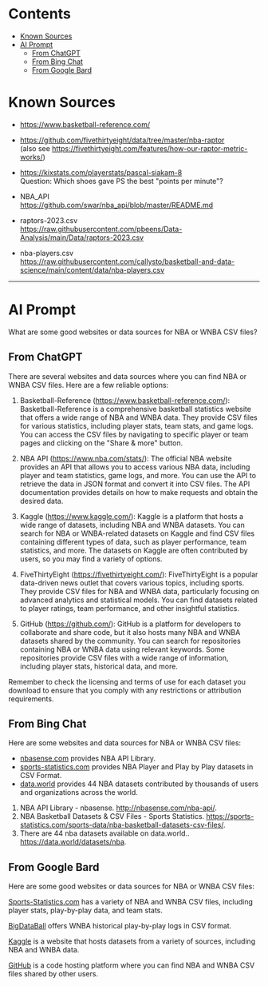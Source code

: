 # Contents

- [Known Sources](#known-sources)
- [AI Prompt](#ai-prompt)
  - [From ChatGPT](#from-chatgpt)
  - [From Bing Chat](#from-bing-chat)
  - [From Google Bard](#from-google-bard)

# Known Sources

+ https://www.basketball-reference.com/

+ https://github.com/fivethirtyeight/data/tree/master/nba-raptor<br>
(also see https://fivethirtyeight.com/features/how-our-raptor-metric-works/)

+ https://kixstats.com/playerstats/pascal-siakam-8<br>
Question: Which shoes gave PS the best "points per minute"?

+ NBA_API<br>
https://github.com/swar/nba_api/blob/master/README.md

+ raptors-2023.csv<br>
https://raw.githubusercontent.com/pbeens/Data-Analysis/main/Data/raptors-2023.csv

+ nba-players.csv<br>
https://raw.githubusercontent.com/callysto/basketball-and-data-science/main/content/data/nba-players.csv

---

# AI Prompt

What are some good websites or data sources for NBA or WNBA CSV files?

## From ChatGPT

There are several websites and data sources where you can find NBA or WNBA CSV files. Here are a few reliable options:

1. Basketball-Reference (https://www.basketball-reference.com/): Basketball-Reference is a comprehensive basketball statistics website that offers a wide range of NBA and WNBA data. They provide CSV files for various statistics, including player stats, team stats, and game logs. You can access the CSV files by navigating to specific player or team pages and clicking on the "Share & more" button.

2. NBA API (https://www.nba.com/stats/): The official NBA website provides an API that allows you to access various NBA data, including player and team statistics, game logs, and more. You can use the API to retrieve the data in JSON format and convert it into CSV files. The API documentation provides details on how to make requests and obtain the desired data.

3. Kaggle (https://www.kaggle.com/): Kaggle is a platform that hosts a wide range of datasets, including NBA and WNBA datasets. You can search for NBA or WNBA-related datasets on Kaggle and find CSV files containing different types of data, such as player performance, team statistics, and more. The datasets on Kaggle are often contributed by users, so you may find a variety of options.

4. FiveThirtyEight (https://fivethirtyeight.com/): FiveThirtyEight is a popular data-driven news outlet that covers various topics, including sports. They provide CSV files for NBA and WNBA data, particularly focusing on advanced analytics and statistical models. You can find datasets related to player ratings, team performance, and other insightful statistics.

5. GitHub (https://github.com/): GitHub is a platform for developers to collaborate and share code, but it also hosts many NBA and WNBA datasets shared by the community. You can search for repositories containing NBA or WNBA data using relevant keywords. Some repositories provide CSV files with a wide range of information, including player stats, historical data, and more.

Remember to check the licensing and terms of use for each dataset you download to ensure that you comply with any restrictions or attribution requirements.

## From Bing Chat

Here are some websites and data sources for NBA or WNBA CSV files:
- [nbasense.com](http://nbasense.com/nba-api/) provides NBA API Library.
- [sports-statistics.com](https://sports-statistics.com/sports-data/nba-basketball-datasets-csv-files/) provides NBA Player and Play by Play datasets in CSV Format.
- [data.world](https://data.world/datasets/nba) provides 44 NBA datasets contributed by thousands of users and organizations across the world.

1. NBA API Library - nbasense. http://nbasense.com/nba-api/.
2. NBA Basketball Datasets & CSV Files - Sports Statistics. https://sports-statistics.com/sports-data/nba-basketball-datasets-csv-files/.
3. There are 44 nba datasets available on data.world.. https://data.world/datasets/nba.

## From Google Bard

Here are some good websites or data sources for NBA or WNBA CSV files:

[Sports-Statistics.com](https://sports-statistics.com/) has a variety of NBA and WNBA CSV files, including player stats, play-by-play data, and team stats.

[BigDataBall](https://www.bigdataball.com/) offers WNBA historical play-by-play logs in CSV format.

[Kaggle](https://www.kaggle.com/) is a website that hosts datasets from a variety of sources, including NBA and WNBA data.

[GitHub](https://github.com/) is a code hosting platform where you can find NBA and WNBA CSV files shared by other users.

